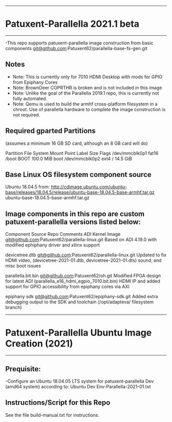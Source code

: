 ---------------------------------
# Patuxent-Parallella 2021.1 beta
---------------------------------

-This repo supports patuxent-parallella image construction from basic components
git@github.com:Patuxent62/parallella-base-fs-gen.git

## Notes

- Note: This is currently only for 7010 HDMI Desktop with mods for GPIO from Epiphany Cores
- Note: BrownDeer COPRTHR is broken and is not included in this image
- Note: Unlike the goal of the Parallella 2019.1 repo, this is currently not fully automated.
- Note: Qemu is used to build the armhf cross-platform filesystem in a chroot.
        Use of parallella hardware to complete the image construction is not required.


## Required gparted Partitions

(assumes a minimum 16 GB SD card, although an 8 GB card will do)

Partition	File System	Mount Point	Label		Size		Flags
/dev/mmcblk0p1	fat16		/boot		BOOT		100.0 MiB	boot
/dev/mmcblk0p2	ext4		/				14.5 GiB


## Base Linux OS filesystem component source

Ubuntu 18.04.5
from: http://cdimage.ubuntu.com/ubuntu-base/releases/18.04.5/release/ubuntu-base-18.04.5-base-armhf.tar.gz
ubuntu-base-18.04.5-base-armhf.tar.gz

## Image components in this repo are custom patuxent-parallella versions listed below:
Component		Source Repo						Comments
ADI Kernel Image	git@github.com:Patuxent62/parallella-linux.git		Based on ADI 4.19.0
										with modified ephiphany driver
										and xilinx support

devicetree.dtb		git@github.com:Patuxent62/parallella-linux.git		Updated to fix HDMI video,
(devicetree-2021-01.dtb, devicetree-2021-01.dts)				sound, and misc boot issues

parallella.bit.bin	git@github.com:Patuxent62/oh.git			Modified FPGA design for latest ADI
(parallella_e16_hdmi_egpio_7010.bit.bin)					HDMI IP and added support for GPIO
										accessibility from epiphany cores via AXI

epiphany sdk		git@github.com:Patuxent62/epiphany-sdk.git		Added extra debugging output to the SDK
and toolchain 
(/opt/adapteva/ filesystem branch)


--------------------------------------------------
# Patuxent-Parallella Ubuntu Image Creation (2021)
--------------------------------------------------

## Prequisite:

-Configure an Ubuntu 18.04.05 LTS system for patuxent-parallella Dev (amd64 system) according to:
Ubuntu Dev Env-Parallella-2021-01.txt


## Instructions/Script for this Repo

See the file  build-manual.txt  for instructions.

